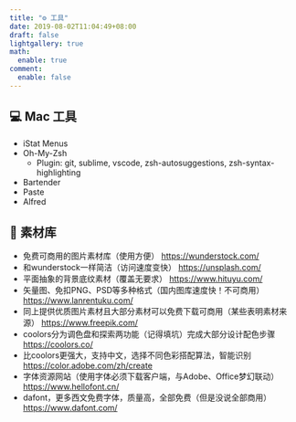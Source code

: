 ```yaml
---
title: "⚙️ 工具"
date: 2019-08-02T11:04:49+08:00
draft: false
lightgallery: true
math:
  enable: true
comment:
  enable: false
---
```


## 💻 Mac 工具

- iStat Menus
- Oh-My-Zsh
  - Plugin: git, sublime, vscode, zsh-autosuggestions, zsh-syntax-highlighting
- Bartender
- Paste
- Alfred


## 🌋 素材库


- 免费可商用的图片素材库（使用方便） https://wunderstock.com/
- 和wunderstock一样简洁（访问速度变快） https://unsplash.com/
- 平面抽象的背景底纹素材（覆盖无要求） https://www.hituyu.com/
- 矢量图、免扣PNG、PSD等多种格式（国内图库速度快！不可商用） https://www.lanrentuku.com/
- 同上提供优质图片素材且大部分素材可以免费下载可商用（某些表明素材来源） https://www.freepik.com/
- coolors分为调色盘和探索两功能（记得填坑）完成大部分设计配色步骤 https://coolors.co/
- 比coolors更强大，支持中文，选择不同色彩搭配算法，智能识别 https://color.adobe.com/zh/create
- 字体资源网站（使用字体必须下载客户端，与Adobe、Office梦幻联动） https://www.hellofont.cn/
- dafont，更多西文免费字体，质量高，全部免费（但是没说全部商用） https://www.dafont.com/